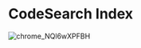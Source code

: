 # CodeSearch Index

![chrome_NQl6wXPFBH](https://github.com/user-attachments/assets/f41856bd-2e9d-4e9c-b46a-02ed6ac3ce7b)

